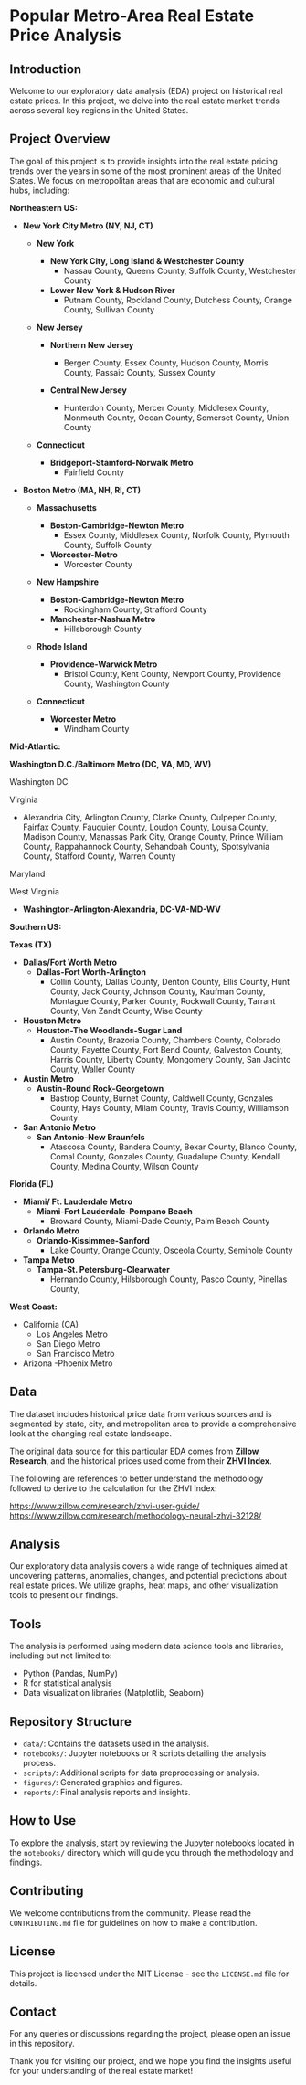 # Popular Metro-Area Real Estate Price Analysis

## Introduction
Welcome to our exploratory data analysis (EDA) project on historical real estate prices. In this project, we delve into the real estate market trends across several key regions in the United States.

## Project Overview
The goal of this project is to provide insights into the real estate pricing trends over the years in some of the most prominent areas of the United States. We focus on metropolitan areas that are economic and cultural hubs, including:
    
**Northeastern US:**
  - **New York City Metro (NY, NJ, CT)**
      
    - **New York**
      - **New York City, Long Island & Westchester County** 
          - Nassau County, Queens County, Suffolk County, Westchester County
      - **Lower New York & Hudson River**
          - Putnam County, Rockland County, Dutchess County, Orange County, Sullivan County

    - **New Jersey**
      - **Northern New Jersey**
        - Bergen County, Essex County, Hudson County, Morris County, Passaic County, Sussex County
        
      - **Central New Jersey**
          - Hunterdon County, Mercer County, Middlesex County, Monmouth County,  Ocean County, Somerset County, Union County
        
    - **Connecticut**
      - **Bridgeport-Stamford-Norwalk Metro**
          - Fairfield County

  - **Boston Metro (MA, NH, RI, CT)**
      - **Massachusetts**
          -  **Boston-Cambridge-Newton Metro**
              - Essex County, Middlesex County, Norfolk County, Plymouth County, Suffolk County
          - **Worcester-Metro**
            - Worcester County
          
      - **New Hampshire**
          - **Boston-Cambridge-Newton Metro**
              - Rockingham County, Strafford County
        - **Manchester-Nashua Metro**
            - Hillsborough County 
              
      - **Rhode Island**
          - **Providence-Warwick Metro**
              - Bristol County, Kent County, Newport County, Providence County, Washington County

    - **Connecticut**
      - **Worcester Metro**
          - Windham County
        
 
 
**Mid-Atlantic:**

**Washington D.C./Baltimore Metro (DC, VA, MD, WV)**

Washington DC

Virginia
- Alexandria City, Arlington County, Clarke County, Culpeper County, Fairfax County, Fauquier County, Loudon County, Louisa County, Madison County, Manassas Park City, Orange County, Prince William County, Rappahannock County, Sehandoah County, Spotsylvania County, Stafford County, Warren County

Maryland

West Virginia

- **Washington-Arlington-Alexandria, DC-VA-MD-WV**


**Southern US:**


**Texas (TX)**
  - **Dallas/Fort Worth Metro**
      - **Dallas-Fort Worth-Arlington**
          - Collin County, Dallas County, Denton County, Ellis County, Hunt County, Jack County, Johnson County, Kaufman County, Montague County, Parker County, Rockwall County, Tarrant County, Van Zandt County, Wise County
  - **Houston Metro**
      - **Houston-The Woodlands-Sugar Land**
          -  Austin County, Brazoria County, Chambers County, Colorado County, Fayette County, Fort Bend County, Galveston County, Harris County, Liberty County, Mongomery County, San Jacinto County, Waller County
  - **Austin Metro**
      - **Austin-Round Rock-Georgetown**
          - Bastrop County, Burnet County, Caldwell County, Gonzales County, Hays County, Milam County, Travis County, Williamson County
  - **San Antonio Metro**
      - **San Antonio-New Braunfels**
          - Atascosa County, Bandera County, Bexar County, Blanco County, Comal County, Gonzales County, Guadalupe County, Kendall County, Medina County, Wilson County
    
**Florida (FL)**
  - **Miami/ Ft. Lauderdale Metro**
      - **Miami-Fort Lauderdale-Pompano Beach**
          - Broward County, Miami-Dade County, Palm Beach County
  - **Orlando Metro**
      - **Orlando-Kissimmee-Sanford**
          - Lake County, Orange County, Osceola County, Seminole County
  - **Tampa Metro**
      - **Tampa-St. Petersburg-Clearwater**
          - Hernando County, Hilsborough County, Pasco County, Pinellas County, 
 
**West Coast:**
  - California (CA)
      - Los Angeles Metro
      - San Diego Metro
      - San Francisco Metro
  - Arizona
      -Phoenix Metro


## Data
The dataset includes historical price data from various sources and is segmented by state, city, and metropolitan area to provide a comprehensive look at the changing real estate landscape.

The original data source for this particular EDA comes from **Zillow Research**, and the historical prices used come from their **ZHVI Index**. 

The following are references to better understand the methodology followed to derive to the calculation for the ZHVI Index: 

https://www.zillow.com/research/zhvi-user-guide/
https://www.zillow.com/research/methodology-neural-zhvi-32128/

## Analysis
Our exploratory data analysis covers a wide range of techniques aimed at uncovering patterns, anomalies, changes, and potential predictions about real estate prices. We utilize graphs, heat maps, and other visualization tools to present our findings.

## Tools
The analysis is performed using modern data science tools and libraries, including but not limited to:

- Python (Pandas, NumPy)
- R for statistical analysis
- Data visualization libraries (Matplotlib, Seaborn)

## Repository Structure
- `data/`: Contains the datasets used in the analysis.
- `notebooks/`: Jupyter notebooks or R scripts detailing the analysis process.
- `scripts/`: Additional scripts for data preprocessing or analysis.
- `figures/`: Generated graphics and figures.
- `reports/`: Final analysis reports and insights.

## How to Use
To explore the analysis, start by reviewing the Jupyter notebooks located in the `notebooks/` directory which will guide you through the methodology and findings.

## Contributing
We welcome contributions from the community. Please read the `CONTRIBUTING.md` file for guidelines on how to make a contribution.

## License
This project is licensed under the MIT License - see the `LICENSE.md` file for details.

## Contact
For any queries or discussions regarding the project, please open an issue in this repository.

Thank you for visiting our project, and we hope you find the insights useful for your understanding of the real estate market!
